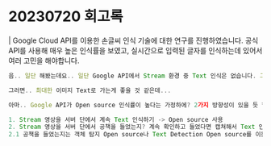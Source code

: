# 20230720 회고록

| Google Cloud API를 이용한 손글씨 인식 기술에 대한 연구를 진행하였습니다. 공식 API를 사용해 매우 높은 인식률을 보였고, 실시간으로 입력된 글자를 인식하는데 있어서 여러 고민을 해야합니다.

```jsx
음.. 일단 해봤는데요.. 일단 Google API에서 Stream 환경 중 Text 인식은 없습니다. 그래서 테스트 해본게 이미지 Text 인식, 동영상 Text 인식인데 이미지는 Text 인식률이 굉장히 높습니다. 다만, 동영상은 Text 인식률이 좋지는 않네요.

그러면.. 최대한 이미지 Text로 가는게 좋을 것 같은데...

아마.. Google API가 Open source 인식률이 높다는 가정하에? 2가지 방향성이 있을 듯 합니다.

1. Stream 영상을 서버 단에서 계속 Text 인식하기 -> Open source 사용
2. Stream 영상을 서버 단에서 공책을 들었는지? 계속 확인하고 들었다면 캡쳐해서 Text 인식하기 -> Google API 사용
2.1 공책을 들었는지는 객체 탐지 Open source나 Text Detection Open source를 이용하기
```
